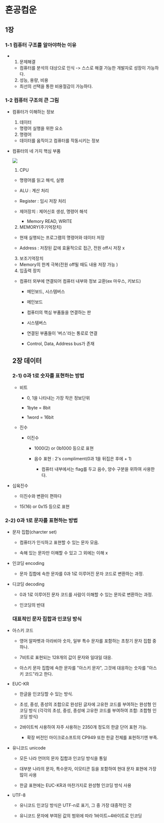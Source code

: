 # 혼공컴운

## 1장

### 1-1 컴퓨터 구조를 알아야하는 이유

- 1. 문제해결
    
    - 컴퓨터를 분석의 대상으로 인식 -> 스스로 해결 가능한 개발자로 성장이 가능하다.
  
  2. 성능, 용량, 비용
  
  - 최선의 선택을 통한 비용절감이 가능하다.

### 1-2 컴퓨터 구조의 큰 그림

- 컴퓨터가 이해하는 정보
  
  1. 데이터
    - 명령어 실행을 위한 요소
  
  2. 명령어
  
  - 데이터를 움직이고 컴퓨터를 작동시키는 정보
- 컴퓨터의 네 가지 핵심 부품
  
  ![](file://C:\Users\SSAFY\AppData\Roaming\marktext\images\2024-02-07-09-26-36-image.png?msec=1707267041126)
  
  1. CPU
    
    - 명령어를 읽고 해석, 실행
      
    - ALU : 계산 처리
      
    - Register : 임시 저장 처리
      
    - 제어장치 : 제어신호 생성, 명령어 해석
      
      - Memory READ, WRITE
  
  2. MEMORY(주기억장치)
  
  - 현재 실행되는 프로그램의 명령어와 데이터 저장
    
  - Address : 저장된 값에 효율적으로 접근, 전원 off시 저장 x
    
  
  3. 보조기억장치
  
  - Memory의 한계 극복(전원 off될 때도 내용 저장 가능 )
  
  4. 입출력 장치
  
  - 컴퓨터 외부에 연결되어 컴퓨터 내부와 정보 교환(ex 마우스, 키보드)
    
    - 메인보드, 시스템버스
      
    - 메인보드
      
    - 컴퓨터의 핵심 부품들을 연결하는 판
      
    - 시스템버스
      
    - 연결된 부품들이 '버스'라는 통로로 연결
      
    - Control, Data, Address bus가 존재
      
  
  ## 2장 데이터
  
  ### 2-1) 0과 1로 숫자를 표현하는 방법
  
  - 비트
    
    - 0, 1을 나타내는 가장 작은 정보단위
      
    - 1byte = 8bit
      
    - 1word = 16bit
      
  - 진수
    
    - 이진수
      
      - 1000(2) or 0b1000 등으로 표현
        
      - 음수 표현 : 2's compliment(0과 1을 뒤집은 후에 + 1)
        
        - 컴퓨터 내부에서는 flag를 두고 음수, 양수 구분을 위하여 사용한다.


- 십육진수

  - 이진수와 변환이 편하다

  - 15(16) or 0x15 등으로 표현


### 2-2) 0과 1로 문자를 표현하는 방법

- 문자 집합(charcter set)
  
  - 컴퓨터가 인식하고 표현할 수 있는 문자 모음.
    
  - 속해 있는 문자만 이해할 수 있고 그 외에는 이해 x
    
- 인코딩 encoding
  
  - 문자 집합에 속한 문자를 0과 1로 이루어진 문자 코드로 변환하는 과정.
- 디코딩 decoding
  
  - 0과 1로 이루어진 문자 코드를 사람이 이해할 수 있는 문자로 변환하는 과정.
    
  - 인코딩의 반대
    
  
  ### 대표적인 문자 집합과 인코딩 방식
  
- 아스키 코드
  
  - 영어 알파벳과 아라비아 숫자, 일부 특수 문자를 포함하는 초창기 문자 집합 중 하나.
    
  - 7비트로 표현되는 128개의 값이 문자와 일대일 대응.
    
  - 아스키 문자 집합에 속한 문자를 "아스키 문자", 그것에 대응하는 숫자를 "아스키 코드"라고 한다.
    
- EUC-KR
  
  - 한글을 인코딩할 수 있는 방식.
    
  - 초성, 중성, 종성의 조합으로 완성된 글자에 고유한 코드를 부여하는 완성형 인코딩 방식 
    (각각의 초성, 중성, 종성에 고유한 코드를 부여하여 조합: 조합형 인코딩 방식)
    
  - 2바이트씩 사용하여 자주 사용하는 2350개 정도의 한글 단어 표현 가능.
    
    - 확장 버전인 마이크로소프트의 CP949 또한 한글 전체를 표현하기엔 부족.
- 유니코드 unicode
  
  - 모든 나라 언어의 문자 집합과 인코딩 방식을 통일
    
  - 대부분 나라의 문자, 특수문자, 이모티콘 등을 포함하여 현대 문자 표현에 가장 많이 사용
    
  - 한글 표현에는 EUC-KR과 마찬가지로 완성형 인코딩 방식 사용
    
- UTF-8
  
  - 유니코드 인코딩 방식은 UTF-n로 표기, 그 중 가장 대중적인 것
    
  - 유니코드 문자에 부여된 값의 범위에 따라 1바이트~4바이트로 인코딩
